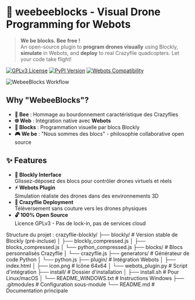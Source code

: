 # 🐝 weebeeblocks - Visual Drone Programming for Webots

> **We be blocks. Bee free !**  
> An open-source plugin to **program drones visually** using Blockly, **simulate** in Webots, 
> and **deploy** to real Crazyflie quadcopters. Let your code take flight!

[![GPLv3 License](https://img.shields.io/badge/License-GPL_v3-green.svg)](https://choosealicense.com/licenses/gpl-3.0/)
[![PyPI Version](https://img.shields.io/pypi/v/webeeblocks)](https://pypi.org/project/webeeblocks/)
[![Webots Compatibility](https://img.shields.io/badge/Webots-2023b%2B-blue)](https://cyberbotics.com)

![WebeeBlocks Workflow](docs/images/workflow-diagram.png) <!-- Ajouter votre diagramme ici -->

## Why "WebeeBlocks"?

- **🐝 Bee** : Hommage au bourdonnement caractéristique des Crazyflies  
- **🌐 Web** : Intégration native avec **Webots**  
- **🧱 Blocks** : Programmation visuelle par blocs Blockly  
- **🎮 We be** : "Nous sommes des blocs" - philosophie collaborative open source 

## ✨ Features

- **🧩 Blockly Interface**  
  Glissez-déposez des blocs pour contrôler drones virtuels et réels
- **⚡ Webots Plugin**  
  Simulation réaliste des drones dans des environnements 3D
- **🚀 Crazyflie Deployment**  
  Téléversement sans couture vers les drones physiques
- **🔓 100% Open Source**  
  Licence GPLv3 - Pas de lock-in, pas de services cloud

Structure du projet :
crazyflie-blockly/
├── blockly/                  # Version stable de Blockly (pré-incluse)
│   ├── blockly_compressed.js
│   ├── blocks_compressed.js
│   └── python_compressed.js
├── blocks/                   # Blocs personnalisés Crazyflie
│   └── crazyflie.js
├── generators/               # Générateur de code Python
│   └── python.js
├── plugin/                   # Intégration Webots
│   ├── index.html
│   ├── icon.png              # Icône 64x64
│   └── webots_plugin.py      # Script d'intégration
├── install/                  # Dossier d'installation
│   ├── install.sh            # Pour Linux/macOS
│   └── README_WINDOWS.txt    # Instructions Windows
├── .gitmodules               # Configuration sous-module
└── README.md                 # Documentation principale
